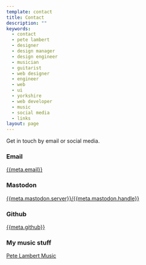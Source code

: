 ```yaml
---
template: contact
title: Contact
description: ""
keywords:
  - contact
  - pete lambert
  - designer
  - design manager
  - design engineer
  - musician
  - guitarist
  - web designer
  - engineer
  - web
  - ui
  - yorkshire
  - web developer
  - music
  - social media
  - links
layout: page
---
```

Get in touch by email or social media.

<h3 class="meta meta--left">Email</h3>

[{{meta.email}}](mailto:{{meta.email}})

<h3 class="meta meta--left">Mastodon</h3>

[{{meta.mastodon.server}}/{{meta.mastodon.handle}}](https://{{meta.mastodon.server}}/{{meta.mastodon.handle}})

<h3 class="meta meta--left">Github</h3>

[{{meta.github}}](https://github.com/{{meta.github}})

<h3 class="meta meta--left">My music stuff</h3>

[Pete Lambert Music]({{meta.music}})
